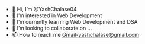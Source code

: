 - 👋 Hi, I’m @YashChalase04
- 👀 I’m interested in Web Development
- 🌱 I’m currently learning Web Development and DSA
- 💞️ I’m looking to collaborate on ...
- 📫 How to reach me Gmail-yashchalase@gmail.com

<!---
YashChalase04/YashChalase04 is a ✨ special ✨ repository because its `README.md` (this file) appears on your GitHub profile.
You can click the Preview link to take a look at your changes.
--->
